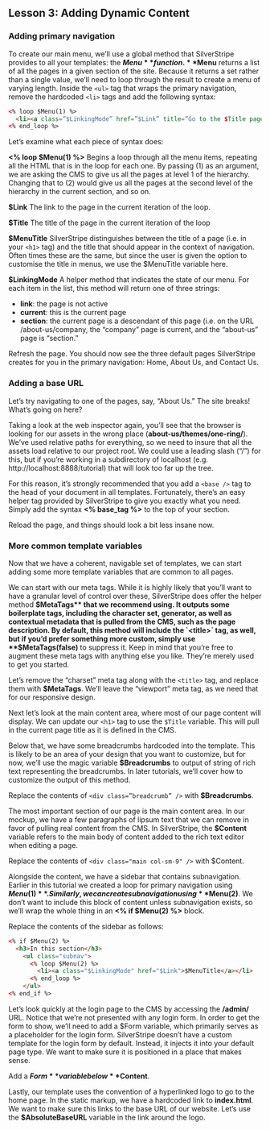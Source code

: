## Lesson 3: Adding Dynamic Content

### Adding primary navigation

To create our main menu, we’ll use a global method that SilverStripe provides to all your templates: the **$Menu** function. **$Menu** returns a list of all the pages in a given section of the site. Because it returns a set rather than a single value, we’ll need to loop through the result to create a menu of varying length. Inside the `<ul>` tag that wraps the primary navigation, remove the hardcoded `<li>` tags and add the following syntax:

```html
<% loop $Menu(1) %>
  <li><a class=”$LinkingMode” href=”$Link” title=”Go to the $Title page”>$MenuTitle</a></li>
<% end_loop %>
```

Let’s examine what each piece of syntax does:

**<% loop $Menu(1) %>** Begins a loop through all the menu items, repeating all the HTML that is in the loop for each one. By passing (1) as an argument, we are asking the CMS to give us all the pages at level 1 of the hierarchy. Changing that to (2) would give us all the pages at the second level of the hierarchy in the current section, and so on.  

**$Link** The link to the page in the current iteration of the loop. 

**$Title** The title of the page in the current iteration of the loop

**$MenuTitle** SilverStripe distinguishes between the title of a page (i.e. in your `<h1>` tag) and the title that should appear in the context of navigation. Often times these are the same, but since the user is given the option to customise the title in menus, we use the $MenuTitle variable here.

**$LinkingMode** A helper method that indicates the state of our menu. For each item in the list, this method will return one of three strings:

*   **link**: the page is not active
*   **current**: this is the current page
*   **section**: the current page is a descendant of this page (i.e. on the URL /about-us/company, the “company” page is current, and the “about-us” page is “section.”

Refresh the page. You should now see the three default pages SilverStripe creates for you in the primary navigation: Home, About Us, and Contact Us.

### Adding a base URL

Let’s try navigating to one of the pages, say, “About Us.” The site breaks! What’s going on here?

Taking a look at the web inspector again, you’ll see that the browser is looking for our assets in the wrong place (**about-us/themes/one-ring/**). We’ve used relative paths for everything, so we need to insure that all the assets load relative to our project root. We could use a leading slash (“/”) for this, but if you’re working in a subdirectory of localhost (e.g. http://localhost:8888/tutorial) that will look too far up the tree.

For this reason, it’s strongly recommended that you add a `<base />` tag to the head of your document in all templates. Fortunately, there’s an easy helper tag provided by SilverStripe to give you exactly what you need. Simply add the syntax **<% base_tag %>** to the top of your <head> section.

Reload the page, and things should look a bit less insane now.

### More common template variables

Now that we have a coherent, navigable set of templates, we can start adding some more template variables that are common to all pages.

We can start with our meta tags. While it is highly likely that you’ll want to have a granular level of control over these, SilverStripe does offer the helper method **$MetaTags** that we recommend using. It outputs some boilerplate tags, including the character set, generator, as well as contextual metadata that is pulled from the CMS, such as the page description. By default, this method will include the `<title>` tag, as well, but if you’d prefer something more custom, simply use **$MetaTags(false)** to suppress it. Keep in mind that you’re free to augment these meta tags with anything else you like. They’re merely used to get you started.

Let’s remove the “charset” meta tag along with the `<title>` tag, and replace them with **$MetaTags**. We’ll leave the “viewport” meta tag, as we need that for our responsive design.

Next let’s look at the main content area, where most of our page content will display. We can update our `<h1>` tag to use the `$Title` variable. This will pull in the current page title as it is defined in the CMS.

Below that, we have some breadcrumbs hardcoded into the template. This is likely to be an area of your design that you want to customize, but for now, we’ll use the magic variable **$Breadcrumbs** to output of string of rich text representing the breadcrumbs. In later tutorials, we’ll cover how to customize the output of this method.

Replace the contents of `<div class=”breadcrumb” />` with **$Breadcrumbs**.

The most important section of our page is the main content area. In our mockup, we have a few paragraphs of lipsum text that we can remove in favor of pulling real content from the CMS. In SilverStripe, the **$Content** variable refers to the main body of content added to the rich text editor when editing a page.

Replace the contents of `<div class="main col-sm-9" />` with $Content.

Alongside the content, we have a sidebar that contains subnavigation. Earlier in this tutorial we created a loop for primary navigation using **$Menu(1)**. Similarly, we can create subnavigation using **$Menu(2)**. We don’t want to include this block of content unless subnavigation exists, so we’ll wrap the whole thing in an **<% if $Menu(2) %>** block.

Replace the contents of the sidebar as follows:

```html
<% if $Menu(2) %>
  <h3>In this section</h3>
    <ul class="subnav">  
      <% loop $Menu(2) %>
        <li><a class="$LinkingMode" href="$Link">$MenuTitle</a></li>
      <% end_loop %>
    </ul>
<% end_if %>
```

Let’s look quickly at the login page to the CMS by accessing the **/admin/** URL. Notice that we’re not presented with any login form. In order to get the form to show, we’ll need to add a $Form variable, which primarily serves as a placeholder for the login form. SilverStripe doesn’t have a custom template for the login form by default. Instead, it injects it into your default page type. We want to make sure it is positioned in a place that makes sense.

Add a **$Form** variable below **$Content**.

Lastly, our template uses the convention of a hyperlinked logo to go to the home page. In the static markup, we have a hardcoded link to **index.html**. We want to make sure this links to the base URL of our website. Let’s use the **$AbsoluteBaseURL** variable in the link around the logo.
